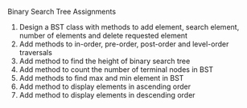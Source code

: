 
Binary Search Tree Assignments
1.	Design a BST class with methods to add element, search element, number of elements and delete requested element
2.	Add methods to in-order, pre-order, post-order and level-order traversals
3.	Add method to find the height of binary search tree
4.	Add method to count the number of terminal nodes in BST
5.	Add methods to find max and min element in BST
6.	Add method to display elements in ascending order
7.	Add method to display elements in descending order 
